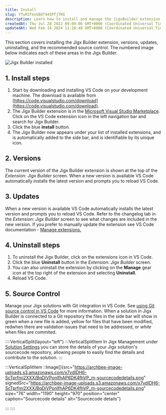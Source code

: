 ```yaml
---
title: Install
slug: YTuR3fevGBdf445PfjTKG
description: Learn how to install and manage the JigxBuilder extension in Visual Studio Code with this comprehensive guide. Discover the steps for installation, updating, and uninstallation, along with valuable insights on utilizing Git integration for effective Jigx 
createdAt: Thu Jul 28 2022 09:09:06 GMT+0000 (Coordinated Universal Time)
updatedAt: Wed Feb 14 2024 11:28:48 GMT+0000 (Coordinated Universal Time)
---
```


This section covers installing the Jigx Builder extension, versions, updates, uninstalling, and the recommended source control. The numbered image below indicates each of these areas in the Jigx Builder.

![Jigx Builder installed](https://archbee-image-uploads.s3.amazonaws.com/x7vdIDH6-ScTprfmi2XXX/F0M0aR2ftgSINpjbqd9yV_jb-extension.png "Jigx Builder installed")

## 1. Install steps

1. Start by downloading and installing VS Code on your development machine. The download is available from [https://code.visualstudio.com/download](https://code.visualstudio.com/download).
2. The Jigx Builder extension is in the <a href="https://marketplace.visualstudio.com/items?itemName=Jigx.jigx-builder" target="_blank">Microsoft Visual Studio Marketplace</a>. Click on the VS Code extension icon in the left navigation bar and search for Jigx Builder.
3. Click the blue **install** button.
4. The Jigx Builder now appears under your list of installed extensions, and is automatically added to the side bar, and is identifiable by its unique icon.

## 2. Versions

The current version of the Jigx Builder extension is shown at the top of the *Extension: Jigx Builder* screen. When a new version is available VS Code automatically installs the latest version and prompts you to reload VS Code.

## 3. Updates

When a new version is available VS Code automatically installs the latest version and prompts you to reload VS Code. Refer to the changelog tab in the *Extension: Jigx Builder* screen to see what changes are included in the new version. If you prefer to manually update the extension see VS Code documentation - <a href="https://code.visualstudio.com/docs/editor/extension-marketplace#_manage-extensions" target="_blank">Manage extensions.</a>

## 4. Uninstall steps

1. To uninstall the Jigx Builder, click on the extensions icon in VS Code.
2. Click the blue **Uninstall** button in the *Extension: Jigx Builder* screen.
3. You can also uninstall the extension by clicking on the **Manage** gear icon at the top right of the extension and selecting **Uninstall.**
4. Reload VS Code.

## 5. Source Control

Manage your Jigx solutions with Git integration in VS Code. See <a href="https://code.visualstudio.com/docs/sourcecontrol/overview" target="_blank">using Git source control in VS Code</a> for more information. When a solution in Jigx Builder is connected to a Git repository the files in the side bar will show in green when a new file is added, yellow for files that have been modified, redwhen there are validation issues that need to be addressed, or *white* when files are commited.

::::VerticalSplit{layout="left"}
:::VerticalSplitItem
In Jigx Management under [Solution Settings](<./../../Administration/Solutions/Solution Settings.md>) you can store the details of your Jigx solution's sourcecode repository, allowing people to easily find the details and contribute to the solution.
:::

:::VerticalSplitItem
::Image[]{src="https://archbee-image-uploads.s3.amazonaws.com/x7vdIDH6-ScTprfmi2XXX/BqDiVPonlfhAP6DK4fhVP_m-sourcecodedetails.png" signedSrc="https://archbee-image-uploads.s3.amazonaws.com/x7vdIDH6-ScTprfmi2XXX/BqDiVPonlfhAP6DK4fhVP_m-sourcecodedetails.png" size="76" width="1190" height="970" position="center" caption="Sourcecode details" alt="Sourcecode details"}


:::
::::



